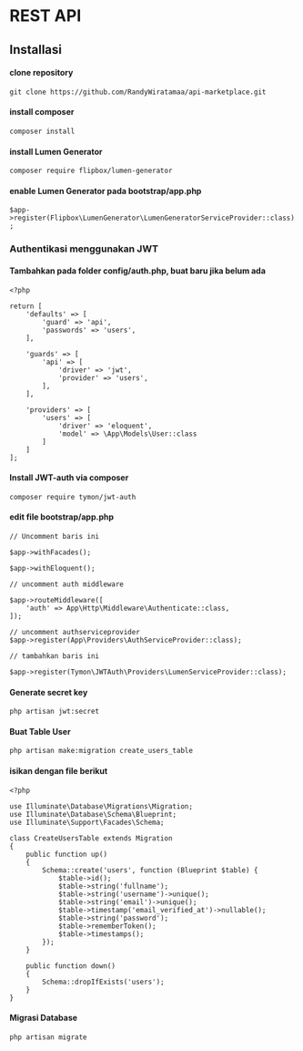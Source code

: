 # REST API 

## Installasi

#### clone repository
```git clone https://github.com/RandyWiratamaa/api-marketplace.git```

#### install composer
```composer install```

#### install Lumen Generator
```composer require flipbox/lumen-generator```

#### enable Lumen Generator pada bootstrap/app.php
```$app->register(Flipbox\LumenGenerator\LumenGeneratorServiceProvider::class);```

### Authentikasi menggunakan JWT

#### Tambahkan pada folder config/auth.php, buat baru jika belum ada
```
<?php

return [
    'defaults' => [
        'guard' => 'api',
        'passwords' => 'users',
    ],

    'guards' => [
        'api' => [
            'driver' => 'jwt',
            'provider' => 'users',
        ],
    ],

    'providers' => [
        'users' => [
            'driver' => 'eloquent',
            'model' => \App\Models\User::class
        ]
    ]
];
```

#### Install JWT-auth via composer
```composer require tymon/jwt-auth```

#### edit file bootstrap/app.php
```
// Uncomment baris ini

$app->withFacades();

$app->withEloquent();

// uncomment auth middleware 

$app->routeMiddleware([
    'auth' => App\Http\Middleware\Authenticate::class,
]);

// uncomment authserviceprovider
$app->register(App\Providers\AuthServiceProvider::class);

// tambahkan baris ini

$app->register(Tymon\JWTAuth\Providers\LumenServiceProvider::class);
```

#### Generate secret key
```php artisan jwt:secret```

#### Buat Table User
```php artisan make:migration create_users_table```

#### isikan dengan file berikut
```
<?php

use Illuminate\Database\Migrations\Migration;
use Illuminate\Database\Schema\Blueprint;
use Illuminate\Support\Facades\Schema;

class CreateUsersTable extends Migration
{
    public function up()
    {
        Schema::create('users', function (Blueprint $table) {
            $table->id();
            $table->string('fullname');
            $table->string('username')->unique();
            $table->string('email')->unique();
            $table->timestamp('email_verified_at')->nullable();
            $table->string('password');
            $table->rememberToken();
            $table->timestamps();
        });
    }

    public function down()
    {
        Schema::dropIfExists('users');
    }
}
```

#### Migrasi Database
```php artisan migrate```
